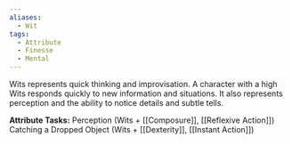 ```yaml
---
aliases:
  - Wit
tags:
  - Attribute
  - Finesse
  - Mental
---
```

Wits represents quick thinking and improvisation. A character with a high Wits responds quickly to new information and situations. It also represents perception and the ability to notice details and subtle tells.

**Attribute Tasks:** 
Perception (Wits + [[Composure]], [[Reflexive Action]])
Catching a Dropped Object (Wits + [[Dexterity]], [[Instant Action]])

